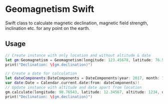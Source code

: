 # Geomagnetism Swift
Swift class to calculate magnetic declination, magnetic field strength, inclination etc. for any point on the earth.

## Usage
```swift
// Create instance with only location and without altitude & date
let gm:Geomagnetism = Geomagnetism(longitude: 123.45678, latitude: 76.54321)
print("Declination: \(gm.declination)")

// Create a date for calculation
let dateComponents:DateComponents = DateComponents(year: 2017, month: 7, day: 1)
var date:Date = Calendar.current.date(from: dateComponents)!
// Update instance with altitude and date apart from location
gm.calculate(longitude: 98.76543, latitude: 12.34567, altitude: 1234, date: date)
print("Declination: \(gm.declination)")
```
